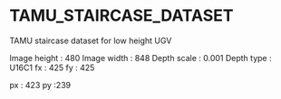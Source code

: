 # TAMU_STAIRCASE_DATASET
TAMU staircase dataset for low height UGV

Image height : 480
Image width : 848
Depth scale : 0.001
Depth type : U16C1
fx : 425 
fy : 425

px : 423
py :239
